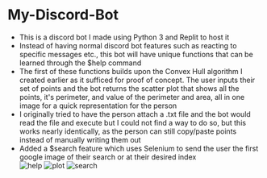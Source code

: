 # My-Discord-Bot
- This is a discord bot I made using Python 3 and Replit to host it
- Instead of having normal discord bot features such as reacting to specific messages etc., this bot will have unique functions that can be learned through the $help command
- The first of these functions builds upon the Convex Hull algorithm I created earlier as it sufficed for proof of concept. The user inputs their set of points and the bot returns the scatter plot that shows all the points, it's perimeter, and value of the perimeter and area, all in one image for a quick representation for the person
- I originally tried to have the person attach a .txt file and the bot would read the file and execute but I could not find a way to do so, but this works nearly identically, as the person can still copy/paste points instead of manually writing them out<br>
- Added a $search feature which uses Selenium to send the user the first google image of their search or at their desired index<br>
![help](https://user-images.githubusercontent.com/64282992/119035143-3ec3c500-b97d-11eb-9844-345f77b958b4.jpg)
![plot](https://user-images.githubusercontent.com/64282992/119019324-16cb6600-b96b-11eb-9b8a-a621a17c2f9c.jpg)
![search](https://user-images.githubusercontent.com/64282992/119034296-36b75580-b97c-11eb-98fa-5a1dff99f028.jpg)
